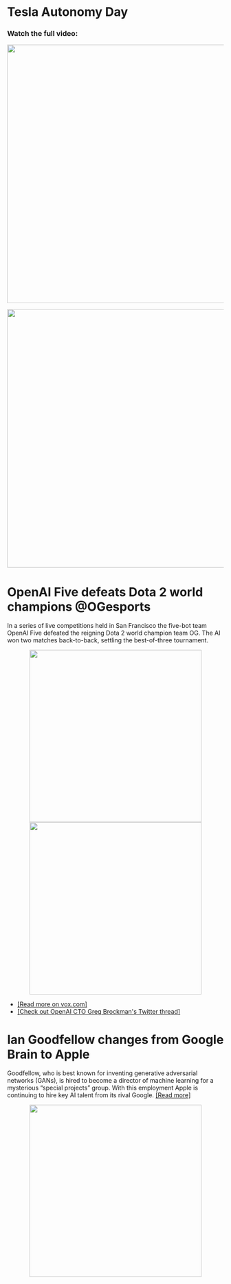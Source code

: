 # Tesla Autonomy Day

### Watch the full video:

[<p align="left"><img src="https://github.com/Machine-Learning-Tokyo/AI-ML-Newsletter/blob/master/images/tesla1.png" width="600"></p>](https://www.youtube.com/watch?v=Ucp0TTmvqOE&feature=youtu.be&t=4177)

<p align="left">
  <img src="https://github.com/Machine-Learning-Tokyo/AI-ML-Newsletter/blob/master/images/tesla2.png" width="600">
</p>




# OpenAI Five defeats Dota 2 world champions @OGesports

In a series of live competitions held in San Francisco the five-bot team OpenAI Five defeated the reigning Dota 2 world champion team OG. The AI won two matches back-to-back, settling the best-of-three tournament. 

<p align="center">
  <img src="https://github.com/Machine-Learning-Tokyo/AI-ML-Newsletter/blob/master/images/brockman_tweet2.png" width="400">
  <img src="https://github.com/Machine-Learning-Tokyo/AI-ML-Newsletter/blob/master/images/brockman_tweet.png" width="400">
</p>

* [[Read more on vox.com]](https://www.vox.com/2019/4/13/18309418/open-ai-dota-triumph-og)
* [[Check out OpenAI CTO Greg Brockman's Twitter thread]](https://twitter.com/gdb/status/1117158499232833537)


# Ian Goodfellow changes from Google Brain to Apple

Goodfellow, who is best known for inventing generative adversarial networks (GANs), is hired to become a director of machine learning for a mysterious “special projects” group. With this employment Apple is continuing to hire key AI talent from its rival Google.
[[Read more]](https://venturebeat.com/2019/04/05/apple-hires-google-ai-expert-ian-goodfellow-to-direct-machine-learning/)

<p align="center">
  <img src="https://github.com/Machine-Learning-Tokyo/AI-ML-Newsletter/blob/master/images/IanGoodfellow.png" width="400">
</p>



